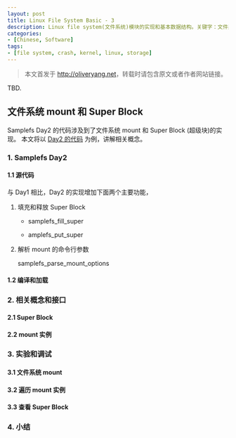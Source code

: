 ```yaml
---
layout: post
title: Linux File System Basic - 3
description: Linux file system(文件系统)模块的实现和基本数据结构。关键字：文件系统，内核，samplefs，VFS，存储。
categories:
- [Chinese, Software]
tags:
- [file system, crash, kernel, linux, storage]
---
```


>本文首发于 <http://oliveryang.net>，转载时请包含原文或者作者网站链接。

TBD.

## 文件系统 mount 和 Super Block

Samplefs Day2 的代码涉及到了文件系统 mount 和 Super Block (超级块)的实现。
本文将以 [Day2 的代码](https://github.com/yangoliver/lktm/tree/master/fs/samplefs/day2)
为例，讲解相关概念。

### 1. Samplefs Day2

#### 1.1 源代码

与 Day1 相比，Day2 的实现增加下面两个主要功能，

1. 填充和释放 Super Block

   - samplefs_fill_super

   - amplefs_put_super

2. 解析 mount 的命令行参数

   samplefs_parse_mount_options

#### 1.2 编译和加载

### 2. 相关概念和接口

#### 2.1 Super Block

#### 2.2 mount 实例

### 3. 实验和调试

#### 3.1 文件系统 mount

#### 3.2 遍历 mount 实例

#### 3.3 查看 Super Block

### 4. 小结
